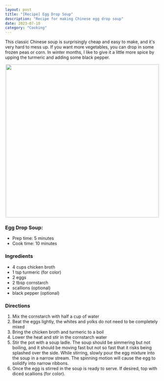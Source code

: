 ```yaml
---
layout: post
title: "[Recipe] Egg Drop Soup"
description: "Recipe for making Chinese egg drop soup"
date: 2023-07-10
category: "Cooking"
---
```


This classic Chinese soup is surprisingly cheap and easy to make, and it's very hard to mess up. If you want more vegetables, you can drop in some frozen peas or corn. In winter months, I like to give it a little more spice by upping the turmeric and adding some black pepper.

<!-- more -->

<p align="center">
  <img height="500" src="https://yangdanny97.github.io/misc/cooking/egg_drop_soup.png">
</p>


### Egg Drop Soup:
- Prep time: 5 minutes
- Cook time: 10 minutes

### Ingredients
- 4 cups chicken broth
- 1 tsp turmeric (for color)
- 2 eggs
- 2 tbsp cornstarch
- scallions (optional)
- black pepper (optional)

### Directions
1. Mix the cornstarch with half a cup of water
2. Beat the eggs lightly, the whites and yolks do not need to be completely mixed
3. Bring the chicken broth and turmeric to a boil
4. Lower the heat and stir in the cornstarch water
5. Stir the pot with a soup ladle. The soup should be simmering but not boiling, and it should be moving fast but not so fast that it risks being splashed over the side. While stirring, slowly pour the egg mixture into the soup in a narrow stream. The spinning motion will cause the egg to solidify into narrow ribbons.
6. Once the egg is stirred in the soup is ready to serve. If desired, top with diced scallions (for color).



